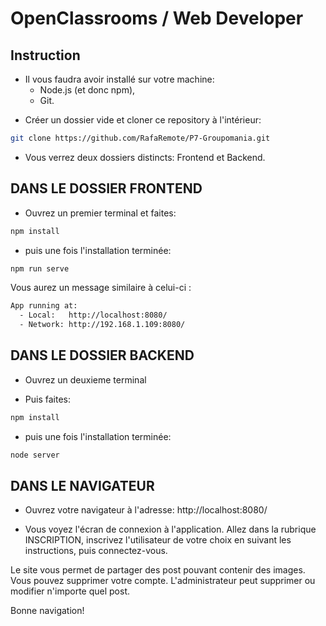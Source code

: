 # OpenClassrooms / Web Developer

## Instruction

* Il vous faudra avoir installé sur votre machine:
    * Node.js (et donc npm),
    * Git.

- Créer un dossier vide et cloner ce repository à l'intérieur:

```bash
git clone https://github.com/RafaRemote/P7-Groupomania.git
```

- Vous verrez deux dossiers distincts: Frontend et Backend.

## DANS LE DOSSIER FRONTEND

- Ouvrez un premier terminal et faites:

```bash 
npm install
```

- puis une fois l'installation terminée:

```bash
npm run serve
```

Vous aurez un message similaire à celui-ci :

```bash
App running at:
  - Local:   http://localhost:8080/ 
  - Network: http://192.168.1.109:8080/
  ```

## DANS LE DOSSIER BACKEND

- Ouvrez un deuxieme terminal 

- Puis faites:

```bash
npm install
```

- puis une fois l'installation terminée:

```bash
node server
```

## DANS LE NAVIGATEUR

- Ouvrez votre navigateur à l'adresse: http://localhost:8080/

- Vous voyez l'écran de connexion à l'application. Allez dans la rubrique INSCRIPTION, inscrivez l'utilisateur de votre choix en suivant les instructions, puis connectez-vous.

Le site vous permet de partager des post pouvant contenir des images. Vous pouvez supprimer votre compte. L'administrateur peut supprimer ou modifier n'importe quel post.

Bonne navigation!
